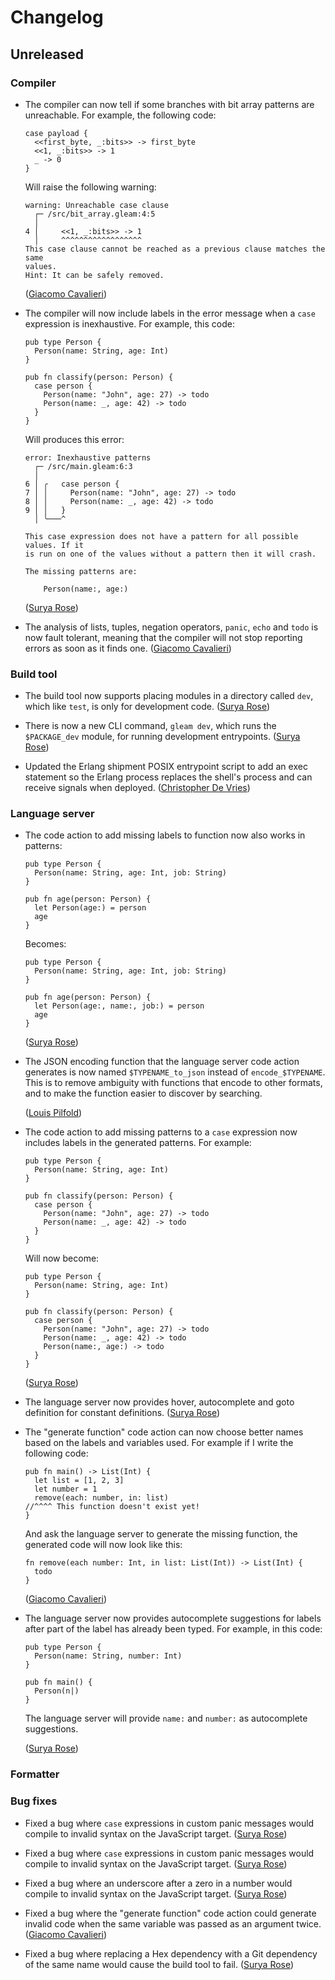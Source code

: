 # Changelog

## Unreleased

### Compiler

- The compiler can now tell if some branches with bit array patterns are
  unreachable. For example, the following code:

  ```gleam
  case payload {
    <<first_byte, _:bits>> -> first_byte
    <<1, _:bits>> -> 1
    _ -> 0
  }
  ```

  Will raise the following warning:

  ```
  warning: Unreachable case clause
    ┌─ /src/bit_array.gleam:4:5
    │
  4 │     <<1, _:bits>> -> 1
    │     ^^^^^^^^^^^^^^^^^^
  This case clause cannot be reached as a previous clause matches the same
  values.
  Hint: It can be safely removed.
  ```

  ([Giacomo Cavalieri](https://github.com/giacomocavalieri))

- The compiler will now include labels in the error message when a `case`
  expression is inexhaustive. For example, this code:

  ```gleam
  pub type Person {
    Person(name: String, age: Int)
  }

  pub fn classify(person: Person) {
    case person {
      Person(name: "John", age: 27) -> todo
      Person(name: _, age: 42) -> todo
    }
  }
  ```

  Will produces this error:

  ```
  error: Inexhaustive patterns
    ┌─ /src/main.gleam:6:3
    │
  6 │ ╭   case person {
  7 │ │     Person(name: "John", age: 27) -> todo
  8 │ │     Person(name: _, age: 42) -> todo
  9 │ │   }
    │ ╰───^

  This case expression does not have a pattern for all possible values. If it
  is run on one of the values without a pattern then it will crash.

  The missing patterns are:

      Person(name:, age:)
  ```

  ([Surya Rose](https://github.com/GearsDatapacks))

- The analysis of lists, tuples, negation operators, `panic`, `echo` and `todo`
  is now fault tolerant, meaning that the compiler will not stop reporting
  errors as soon as it finds one.
  ([Giacomo Cavalieri](https://github.com/giacomocavalieri))

### Build tool

- The build tool now supports placing modules in a directory called `dev`,
  which like `test`, is only for development code.
  ([Surya Rose](https://github.com/GearsDatapacks))

- There is now a new CLI command, `gleam dev`, which runs the `$PACKAGE_dev`
  module, for running development entrypoints.
  ([Surya Rose](https://github.com/GearsDatapacks))

- Updated the Erlang shipment POSIX entrypoint script to add an exec statement
  so the Erlang process replaces the shell's process and can receive signals
  when deployed.
  ([Christopher De Vries](https://github.com/devries))

### Language server

- The code action to add missing labels to function now also works in patterns:

  ```gleam
  pub type Person {
    Person(name: String, age: Int, job: String)
  }

  pub fn age(person: Person) {
    let Person(age:) = person
    age
  }
  ```

  Becomes:

  ```gleam
  pub type Person {
    Person(name: String, age: Int, job: String)
  }

  pub fn age(person: Person) {
    let Person(age:, name:, job:) = person
    age
  }
  ```

  ([Surya Rose](https://github.com/GearsDatapacks))

- The JSON encoding function that the language server code action generates is
  now named `$TYPENAME_to_json` instead of `encode_$TYPENAME`. This is to remove
  ambiguity with functions that encode to other formats, and to make the
  function easier to discover by searching.

  ([Louis Pilfold](https://github.com/lpil))

- The code action to add missing patterns to a `case` expression now includes
  labels in the generated patterns. For example:

  ```gleam
  pub type Person {
    Person(name: String, age: Int)
  }

  pub fn classify(person: Person) {
    case person {
      Person(name: "John", age: 27) -> todo
      Person(name: _, age: 42) -> todo
    }
  }
  ```

  Will now become:

  ```gleam
  pub type Person {
    Person(name: String, age: Int)
  }

  pub fn classify(person: Person) {
    case person {
      Person(name: "John", age: 27) -> todo
      Person(name: _, age: 42) -> todo
      Person(name:, age:) -> todo
    }
  }
  ```

  ([Surya Rose](https://github.com/GearsDatapacks))

- The language server now provides hover, autocomplete and goto definition
  for constant definitions.
  ([Surya Rose](https://github.com/GearsDatapacks))

- The "generate function" code action can now choose better names based on the
  labels and variables used. For example if I write the following code:

  ```gleam
  pub fn main() -> List(Int) {
    let list = [1, 2, 3]
    let number = 1
    remove(each: number, in: list)
  //^^^^ This function doesn't exist yet!
  }
  ```

  And ask the language server to generate the missing function, the generated
  code will now look like this:

  ```gleam
  fn remove(each number: Int, in list: List(Int)) -> List(Int) {
    todo
  }
  ```

  ([Giacomo Cavalieri](https://github.com/giacomocavalieri))

- The language server now provides autocomplete suggestions for labels after
  part of the label has already been typed. For example, in this code:

  ```gleam
  pub type Person {
    Person(name: String, number: Int)
  }

  pub fn main() {
    Person(n|)
  }
  ```

  The language server will provide `name:` and `number:` as autocomplete
  suggestions.

  ([Surya Rose](https://github.com/GearsDatapacks))

### Formatter

### Bug fixes

- Fixed a bug where `case` expressions in custom panic messages would compile
  to invalid syntax on the JavaScript target.
  ([Surya Rose](https://github.com/GearsDatapacks))

- Fixed a bug where `case` expressions in custom panic messages would compile
  to invalid syntax on the JavaScript target.
  ([Surya Rose](https://github.com/GearsDatapacks))

- Fixed a bug where an underscore after a zero in a number would compile to
  invalid syntax on the JavaScript target.
  ([Surya Rose](https://github.com/GearsDatapacks))

- Fixed a bug where the "generate function" code action could generate invalid
  code when the same variable was passed as an argument twice.
  ([Giacomo Cavalieri](https://github.com/giacomocavalieri))

- Fixed a bug where replacing a Hex dependency with a Git dependency of the
  same name would cause the build tool to fail.
  ([Surya Rose](https://github.com/GearsDatapacks))
